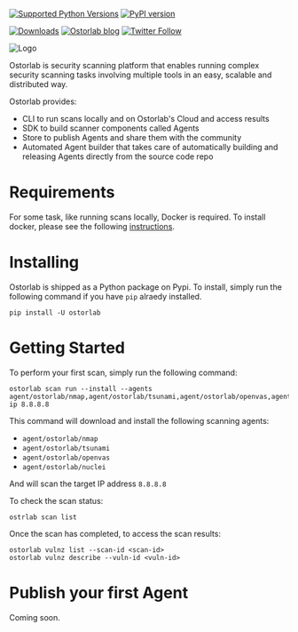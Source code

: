 [![Supported Python Versions](https://img.shields.io/pypi/pyversions/ostorlab/0.1.2)](https://pypi.org/project/ostorlab/) [![PyPI version](https://badge.fury.io/py/ostorlab.svg)](https://badge.fury.io/py/ostorlab)

[![Downloads](https://pepy.tech/badge/ostorlab/month)](https://pepy.tech/project/ostorlab)
[![Ostorlab blog](https://img.shields.io/badge/blog-ostorlab%20news-yellowgreen)](https://blog.ostorlab.co/)
[![Twitter Follow](https://img.shields.io/twitter/follow/ostorlabsec.svg?style=social)](https://twitter.com/ostorlabsec)

![Logo](https://github.com/Ostorlab/moon/blob/master/static/images/ostorlab.png)

Ostorlab is security scanning platform that enables running complex security scanning tasks involving multiple tools
in an easy, scalable and distributed way.

Ostorlab provides:

* CLI to run scans locally and on Ostorlab's Cloud and access results
* SDK to build scanner components called Agents
* Store to publish Agents and share them with the community
* Automated Agent builder that takes care of automatically building and releasing Agents directly from the source code repo

# Requirements

For some task, like running scans locally, Docker is required. To install docker, please see the following
[instructions](https://docs.docker.com/get-docker/).

# Installing

Ostorlab is shipped as a Python package on Pypi. To install, simply run the following command if you have `pip` alraedy
installed.

```shell
pip install -U ostorlab
```

# Getting Started

To perform your first scan, simply run the following command:

```shell
ostorlab scan run --install --agents agent/ostorlab/nmap,agent/ostorlab/tsunami,agent/ostorlab/openvas,agent/ostorlab/nuclei ip 8.8.8.8
```

This command will download and install the following scanning agents:

* `agent/ostorlab/nmap`
* `agent/ostorlab/tsunami`
* `agent/ostorlab/openvas`
* `agent/ostorlab/nuclei`

And will scan the target IP address `8.8.8.8`

To check the scan status:

```shell
ostrlab scan list
```

Once the scan has completed, to access the scan results:

```shell
ostorlab vulnz list --scan-id <scan-id>
ostorlab vulnz describe --vuln-id <vuln-id>
```

# Publish your first Agent

Coming soon.



